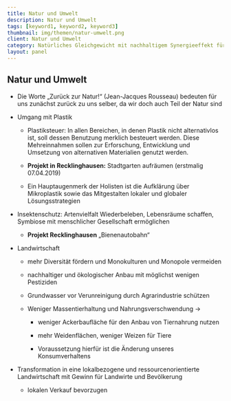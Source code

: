 ```yaml
---
title: Natur und Umwelt
description: Natur und Umwelt
tags: [keyword1, keyword2, keyword3]
thumbnail: img/themen/natur-umwelt.png
client: Natur und Umwelt
category: Natürliches Gleichgewicht mit nachhaltigem Synergieeffekt für Mensch und Natur ermöglichen
layout: panel
---
```

## Natur und Umwelt

-   Die Worte „Zurück zur Natur!“ (Jean-Jacques Rousseau) bedeuten für uns
    zunächst zurück zu uns selber, da wir doch auch Teil der Natur sind

-   Umgang mit Plastik

    -   Plastiksteuer: In allen Bereichen, in denen Plastik nicht
        alternativlos ist, soll dessen Benutzung merklich besteuert werden.
        Diese Mehreinnahmen sollen zur Erforschung, Entwicklung und
        Umsetzung von alternativen Materialien genutzt werden.

    -   **Projekt in Recklinghausen:** Stadtgarten aufräumen (erstmalig
        07.04.2019)

    -   Ein Hauptaugenmerk der Holisten ist die Aufklärung über Mikroplastik
        sowie das Mitgestalten lokaler und globaler Lösungsstrategien

-   Insektenschutz: Artenvielfalt Wiederbeleben, Lebensräume schaffen,
    Symbiose mit menschlicher Gesellschaft ermöglichen

    -   **Projekt Recklinghausen** „Bienenautobahn“

-   Landwirtschaft

    -   mehr Diversität fördern und Monokulturen und Monopole vermeiden

    -   nachhaltiger und ökologischer Anbau mit möglichst wenigen Pestiziden

    -   Grundwasser vor Verunreinigung durch Agrarindustrie schützen

    -   Weniger Massentierhaltung und Nahrungsverschwendung -\>

        -   weniger Ackerbaufläche für den Anbau von Tiernahrung nutzen

        -   mehr Weidenflächen, weniger Weizen für Tiere

        -   Voraussetzung hierfür ist die Änderung unseres Konsumverhaltens

- Transformation in eine lokalbezogene und ressourcenorientierte Landwirtschaft mit Gewinn für Landwirte und Bevölkerung

    -   lokalen Verkauf bevorzugen